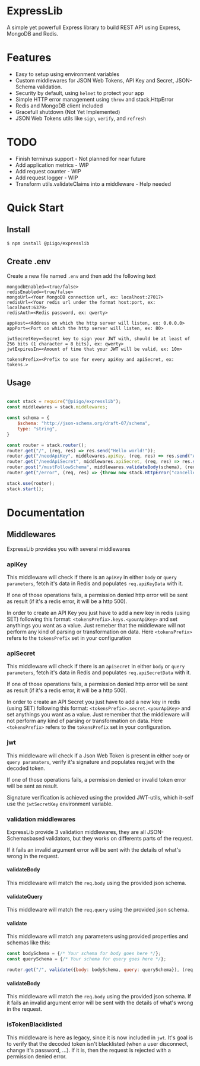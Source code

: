 # ExpressLib

A simple yet powerfull Express library to build REST API using Express, MongoDB and Redis.

# Features

 - Easy to setup using environment variables
 - Custom middlewares for JSON Web Tokens, API Key and Secret, JSON-Schema validation.
 - Security by default, using `helmet` to protect your app
 - Simple HTTP error management using `throw` and stack.HttpError
 - Redis and MongoDB client included
 - Gracefull shutdown (Not Yet Implemented)
 - JSON Web Tokens utils like `sign`, `verify`, and `refresh`

# TODO

 - Finish terminus support - Not planned for near future
 - Add application metrics - WIP
 - Add request counter - WIP
 - Add request logger - WIP
 - Transform utils.validateClaims into a middleware - Help needed

# Quick Start

## Install

```shell
$ npm install @piigo/expresslib
```

## Create .env

Create a new file named `.env` and then add the following text

```dosini
mongodbEnabled=<true/false>
redisEnabled=<true/false>
mongoUrl=<Your MongoDB connection url, ex: localhost:27017>
redisUrl=<Your redis url under the format host:port, ex: localhost:6379>
redisAuth=<Redis password, ex: qwerty>

appHost=<Address on which the http server will listen, ex: 0.0.0.0>
appPort=<Port on which the http server will listen, ex: 80>

jwtSecretKey=<Secret key to sign your JWT with, should be at least of 256 bits (1 character = 8 bits), ex: qwerty>
jwtExpiresIn=<Amount of time that your JWT will be valid, ex: 10m>

tokensPrefix=<Prefix to use for every apiKey and apiSecret, ex: tokens.>
```

## Usage

```javascript

const stack = require("@piigo/expresslib");
const middlewares = stack.middlewares;

const schema = {
    $schema: "http://json-schema.org/draft-07/schema",
    type: "string",
}

const router = stack.router();
router.get("/", (req, res) => res.send("Hello world!"));
router.get("/needApiKey", middlewares.apiKey, (req, res) => res.send("Access authorized " + req.appId));
router.get("/needApiSecret", middlewares.apiSecret, (req, res) => res.send("Access authorized " + req.appId));
router.post("/mustFollowSchema", middlewares.validateBody(schema), (req, res) => res.send("Schema is valid"));
router.get("/error", (req, res) => {throw new stack.HttpError("cancelled", "It works")});

stack.use(router);
stack.start();

```

# Documentation

## Middlewares

ExpressLib provides you with several middlewares

### apiKey

This middleware will check if there is an `apiKey` in either `body` or `query parameters`, fetch it's data in Redis and populates `req.apiKeyData` with it.

If one of those operations fails, a permission denied http error will be sent as result (if it's a redis error, it will be a http 500).

In order to create an API Key you just have to add a new key in redis (using SET) following this format:
`<tokensPrefix>.keys.<yourApiKey>` and set anythings you want as a value. Just remeber that the middleware will not perform any kind of parsing or transformation on data.
Here `<tokensPrefix>` refers to the `tokensPrefix` set in your configuration

### apiSecret

This middleware will check if there is an `apiSecret` in either `body` or `query parameters`, fetch it's data in Redis and populates `req.apiSecretData` with it.

If one of those operations fails, a permission denied http error will be sent as result (if it's a redis error, it will be a http 500).

In order to create an API Secret you just have to add a new key in redis (using SET) following this format:
`<tokensPrefix>.secret.<yourApiKey>` and set anythings you want as a value. Just remember that the middleware will not perform any kind of parsing or transformation on data.
Here `<tokensPrefix>` refers to the `tokensPrefix` set in your configuration.

### jwt

This middleware will check if a Json Web Token is present in either `body` or `query paramaters`, verify it's signature and populates req.jwt with the decoded token.

If one of those operations fails, a permission denied or invalid token error will be sent as  result.

Signature verification is achieved using the provided JWT-utils, which it-self use the `jwtSecretKey` environment variable.

### validation middlewares

ExpressLib provide 3 validation middlewares, they are all JSON-Schemasbased validators, but they works on differents parts of the request.  

If it fails an invalid argument error will be sent with the details of what's wrong in the request.

#### validateBody

This middleware will match the `req.body` using the provided json schema. 

#### validateQuery

This middleware will match the `req.query` using the provided json schema. 

#### validate

This middleware will match any parameters using provided properties and schemas like this:

```javascript
const bodySchema = {/* Your schema for body goes here */};
const querySchema = {/* Your schema for query goes here */};

router.get("/", validate({body: bodySchema, query: querySchema}), (req, res) => res.send("Valid schema"));
```

#### validateBody

This middleware will match the `req.body` using the provided json schema. If it fails an invalid argument error will be sent with the details of what's wrong in the request.

### isTokenBlacklisted

This middleware is here as legacy, since it is now included in `jwt`. It's goal is to verify that the decoded token isn't blacklisted (when a user disconnect, change it's password, ...). If it is, then the request is rejected with a permission denied error.
